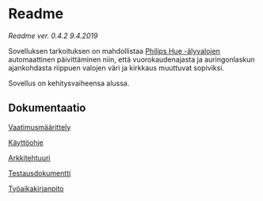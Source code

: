 # Readme

*Readme ver. 0.4.2 9.4.2019*

Sovelluksen tarkoituksen on mahdollistaa [Philips Hue -älyvalojen](https://developers.meethue.com) automaattinen 
päivittäminen niin, että vuorokaudenajasta ja auringonlaskun ajankohdasta riippuen valojen väri ja kirkkaus muuttuvat 
sopiviksi.

Sovellus on kehitysvaiheensa alussa.

## Dokumentaatio

[Vaatimusmäärittely](https://github.com/topiranta/ot-harjoitustyo/blob/master/dokumentointi/vaatimusmaarittely.md)

[Käyttöohje](https://github.com/topiranta/ot-harjoitustyo/blob/master/dokumentointi/kayttoohje.md)

[Arkkitehtuuri](https://github.com/topiranta/ot-harjoitustyo/blob/master/dokumentointi/arkkitehtuuri.md)

[Testausdokumentti](https://github.com/topiranta/ot-harjoitustyo/blob/master/dokumentointi/testausdokumentti.md)

[Työaikakirjanpito](https://github.com/topiranta/ot-harjoitustyo/blob/master/dokumentointi/tyoaikakirjanpito.md)
